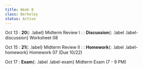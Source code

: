```yaml
---
title: Week 8
class: Berkeley
status: Active
---
```


Oct 13
: **20**{: .label} Midterm Review I
    : <!--{{site.links.lec.slides.slide20}} {{site.links.lec.demo.demo20}}-->
: **Discussion**{: .label .label-discussion} Worksheet 08<!--{{site.links.wksht.wksht08}}-->

Oct 15
: **21**{: .label} Midterm Review II
    : <!--{{site.links.lec.slides.slide21}} {{site.links.lec.demo.demo21}}-->
: **Homework**{: .label .label-homework} Homework 07<!--{{site.links.hw.hw07}}--> (Due 10/22)

Oct 17
: **Exam**{: .label .label-exam} Midterm Exam (7 - 9 PM)
